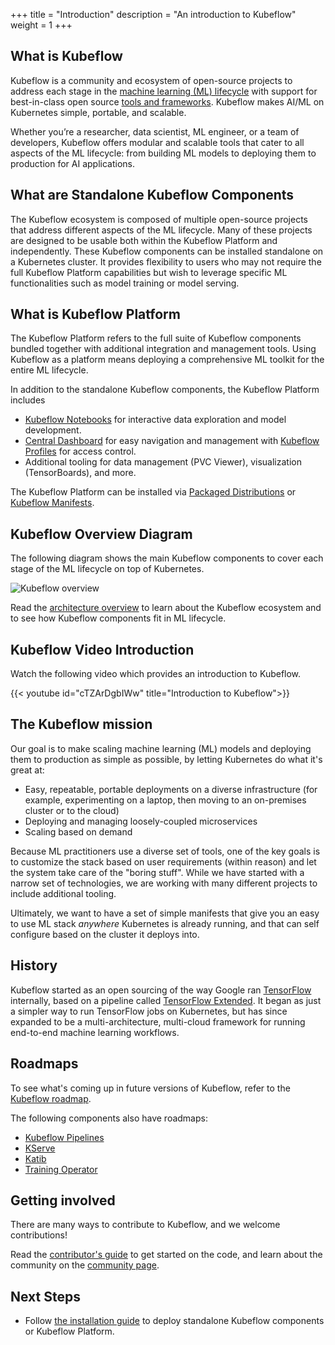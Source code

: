 +++
title = "Introduction"
description = "An introduction to Kubeflow"
weight = 1
+++

## What is Kubeflow

Kubeflow is a community and ecosystem of open-source projects to address each stage in the
[machine learning (ML) lifecycle](/docs/started/architecture/#kubeflow-components-in-the-ml-lifecycle)
with support for best-in-class open source
[tools and frameworks](/docs/started/architecture/#kubeflow-ecosystem). Kubeflow makes AI/ML
on Kubernetes simple, portable, and scalable.

Whether you’re a researcher, data scientist, ML engineer, or a team of developers, Kubeflow offers
modular and scalable tools that cater to all aspects of the ML lifecycle: from building ML models to
deploying them to production for AI applications.

## What are Standalone Kubeflow Components

The Kubeflow ecosystem is composed of multiple open-source projects that address different aspects
of the ML lifecycle. Many of these projects are designed to be usable both within the
Kubeflow Platform and independently. These Kubeflow components can be installed standalone on a
Kubernetes cluster. It provides flexibility to users who may not require the full Kubeflow Platform
capabilities but wish to leverage specific ML functionalities such as model training or model serving.

## What is Kubeflow Platform

The Kubeflow Platform refers to the full suite of Kubeflow components bundled together with
additional integration and management tools. Using Kubeflow as a platform means deploying a
comprehensive ML toolkit for the entire ML lifecycle.

In addition to the standalone Kubeflow components, the Kubeflow Platform includes

- [Kubeflow Notebooks](/docs/components/notebooks/overview) for interactive data exploration and
  model development.
- [Central Dashboard](/docs/components/central-dash/overview/) for easy navigation and management
  with [Kubeflow Profiles](/docs/components/central-dash/profiles/) for access control.
- Additional tooling for data management (PVC Viewer), visualization (TensorBoards), and more.

The Kubeflow Platform can be installed via
[Packaged Distributions](/docs/started/installing-kubeflow/#packaged-distributions) or
[Kubeflow Manifests](/docs/started/installing-kubeflow/#kubeflow-manifests).

## Kubeflow Overview Diagram

The following diagram shows the main Kubeflow components to cover each stage of the ML lifecycle
on top of Kubernetes.

<img src="/docs/started/images/kubeflow-intro-diagram.drawio.svg"
  alt="Kubeflow overview"
  class="mt-3 mb-3">

Read the [architecture overview](/docs/started/architecture/) to learn about the Kubeflow ecosystem
and to see how Kubeflow components fit in ML lifecycle.

## Kubeflow Video Introduction

Watch the following video which provides an introduction to Kubeflow.

{{< youtube id="cTZArDgbIWw" title="Introduction to Kubeflow">}}

## The Kubeflow mission

Our goal is to make scaling machine learning (ML) models and deploying them to
production as simple as possible, by letting Kubernetes do what it's great at:

- Easy, repeatable, portable deployments on a diverse infrastructure
  (for example, experimenting on a laptop, then moving to an on-premises
  cluster or to the cloud)
- Deploying and managing loosely-coupled microservices
- Scaling based on demand

Because ML practitioners use a diverse set of tools, one of the key goals is to
customize the stack based on user requirements (within reason) and let the
system take care of the "boring stuff". While we have started with a narrow set
of technologies, we are working with many different projects to include
additional tooling.

Ultimately, we want to have a set of simple manifests that give you an easy to
use ML stack _anywhere_ Kubernetes is already running, and that can self
configure based on the cluster it deploys into.

## History

Kubeflow started as an open sourcing of the way Google ran [TensorFlow](https://www.tensorflow.org/) internally, based on a pipeline called [TensorFlow Extended](https://www.tensorflow.org/tfx/).
It began as just a simpler way to run TensorFlow jobs on Kubernetes, but has since expanded to be a multi-architecture, multi-cloud framework for running end-to-end machine learning workflows.

## Roadmaps

To see what's coming up in future versions of Kubeflow, refer to the [Kubeflow roadmap](https://github.com/kubeflow/kubeflow/blob/master/ROADMAP.md).

The following components also have roadmaps:

- [Kubeflow Pipelines](https://github.com/kubeflow/pipelines/blob/master/ROADMAP.md)
- [KServe](https://github.com/kserve/kserve/blob/master/ROADMAP.md)
- [Katib](https://github.com/kubeflow/katib/blob/master/ROADMAP.md)
- [Training Operator](https://github.com/kubeflow/training-operator/blob/master/docs/roadmap.md)

## Getting involved

There are many ways to contribute to Kubeflow, and we welcome contributions!

Read the [contributor's guide](/docs/about/contributing/) to get started on the code, and learn about the community on the [community page](/docs/about/community/).

## Next Steps

- Follow [the installation guide](/docs/started/installing-kubeflow) to deploy standalone
  Kubeflow components or Kubeflow Platform.
